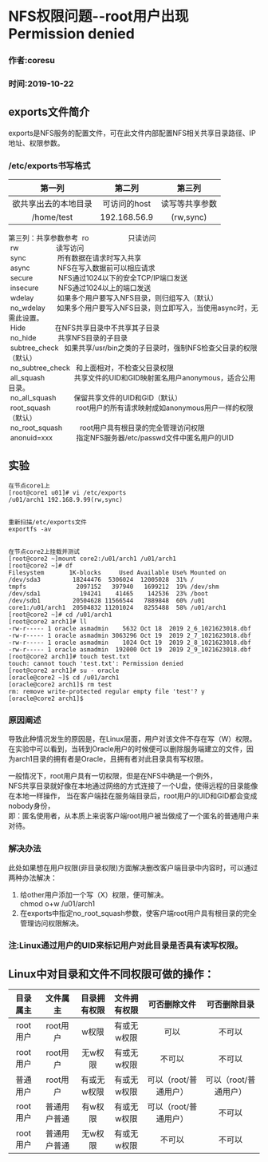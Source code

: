 # NFS权限问题--root用户出现Permission denied
### 作者:coresu   
### 时间:2019-10-22



## exports文件简介
exports是NFS服务的配置文件，可在此文件内部配置NFS相关共享目录路径、IP地址、权限参数。

### /etc/exports书写格式
| 第一列 | 第二列 | 第三列 |
| :---: | :---: | :---: |
| 欲共享出去的本地目录 | 可访问的host | 读写等共享参数 | 
| /home/test | 192.168.56.9 | (rw,sync) |

第三列：共享参数参考
 ro                       只读访问   
 rw                       读写访问   
 sync                     所有数据在请求时写入共享   
 async                    NFS在写入数据前可以相应请求   
 secure                   NFS通过1024以下的安全TCP/IP端口发送   
 insecure                 NFS通过1024以上的端口发送   
 wdelay                   如果多个用户要写入NFS目录，则归组写入（默认）   
 no_wdelay         如果多个用户要写入NFS目录，则立即写入，当使用async时，无需此设置。   
 Hide                     在NFS共享目录中不共享其子目录   
 no_hide                  共享NFS目录的子目录   
 subtree_check     如果共享/usr/bin之类的子目录时，强制NFS检查父目录的权限（默认）   
 no_subtree_check         和上面相对，不检查父目录权限   
 all_squash               共享文件的UID和GID映射匿名用户anonymous，适合公用目录。   
 no_all_squash            保留共享文件的UID和GID（默认）   
 root_squash              root用户的所有请求映射成如anonymous用户一样的权限（默认）   
 no_root_squash           root用户具有根目录的完全管理访问权限   
 anonuid=xxx              指定NFS服务器/etc/passwd文件中匿名用户的UID


## 实验

```shell
在节点core1上 
[root@core1 u01]# vi /etc/exports 
/u01/arch1 192.168.9.99(rw,sync)


重新扫描/etc/exports文件
exportfs -av


在节点core2上挂载并测试
[root@core2 ~]mount core2:/u01/arch1 /u01/arch1
[root@core2 ~]# df
Filesystem       1K-blocks     Used Available Use% Mounted on
/dev/sda3         18244476  5306024  12005028  31% /
tmpfs              2097152   397940   1699212  19% /dev/shm
/dev/sda1           194241    41465    142536  23% /boot
/dev/sdb1         20504628 11566544   7889848  60% /u01
core1:/u01/arch1  20504832 11201024   8255488  58% /u01/arch1
[root@core2 ~]# cd /u01/arch1
[root@core2 arch1]# ll
-rw-r----- 1 oracle asmadmin    5632 Oct 18  2019 2_6_1021623018.dbf
-rw-r----- 1 oracle asmadmin 3063296 Oct 19  2019 2_7_1021623018.dbf
-rw-r----- 1 oracle asmadmin    1024 Oct 19  2019 2_8_1021623018.dbf
-rw-r----- 1 oracle asmadmin  192000 Oct 19  2019 2_9_1021623018.dbf
[root@core2 arch1]# touch test.txt
touch: cannot touch 'test.txt': Permission denied
[root@core2 arch1]# su - oracle
[oracle@core2 ~]$ cd /u01/arch1
[oracle@core2 arch1]$ rm test 
rm: remove write-protected regular empty file 'test'? y   
[oracle@core2 arch1]$ 
```  

### 原因阐述
导致此种情况发生的原因是，在Linux层面，用户对该文件不存在写（W）权限。   
在实验中可以看到，当转到Oracle用户的时候便可以删除服务端建立的文件，因为arch1目录的拥有者是Oracle，且拥有者对此目录具有写权限。  
  
一般情况下，root用户具有一切权限，但是在NFS中确是一个例外，  
NFS共享目录就好像在本地通过网络的方式连接了一个U盘，使得远程的目录能像在本地一样操作， 
当在客户端挂在服务端目录后，root用户的UID和GID都会变成nobody身份，  
即：匿名使用者，从本质上来说客户端root用户被当做成了一个匿名的普通用户来对待。  

###  解决办法
此处如果想在用户权限(非目录权限)方面解决删改客户端目录中内容时，可以通过两种办法解决：  
1. 给other用户添加一个写（X）权限，便可解决。  
chmod o+w /u01/arch1
2. 在exports中指定no_root_squash参数，使客户端root用户具有根目录的完全管理访问权限解决。



### 注:Linux通过用户的UID来标记用户对此目录是否具有读写权限。

## Linux中对目录和文件不同权限可做的操作：

| 目录属主 | 文件属主 | 目录拥有权限 | 文件拥有权限 | 可否删除文件 | 可否删除目录 | 
| :---: | :-----: | :---: | :---: | :---: | :---: |
| root用户 | root用户 | w权限 | 有或无w权限 | 可以 | 不可以 |
| root用户 | root用户 | 无w权限 | 有或无w权限 | 不可以 | 不可以 |
| 普通用户 | root用户 | 有或无w权限 | 有或无w权限 | 可以（root/普通用户） | 可以（root/普通用户） |
| root用户 | 普通用户普通 | 有w权限 | 有或无w权限 | 可以（root/普通用户） | 不可以 |
| root用户 | 普通用户普通 | 无w权限 | 有或无w权限 | 不可以 | 不可以 |



